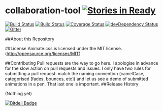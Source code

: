 
# collaboration-tool   [![Stories in Ready](https://badge.waffle.io/anbestephen/collaboration-tool.png?label=ready&title=Ready)](https://waffle.io/anbestephen/collaboration-tool)

[![Build Status](https://semaphoreci.com/api/v1/projects/c68deb72-05dc-4709-aad5-6c50fb92029b/543967/badge.svg)](https://semaphoreci.com/anbestephen/collaboration-tool)
[![Build Status](https://travis-ci.org/anbestephen/collaboration-tool.svg)](https://travis-ci.org/anbestephen/collaboration-tool)
[![Coverage Status](https://coveralls.io/repos/anbestephen/collaboration-tool/badge.svg?branch=master&service=github)](https://coveralls.io/github/anbestephen/collaboration-tool?branch=master)
[![devDependency Status](https://david-dm.org/anbestephen/collaboration-tool/dev-status.svg)](https://david-dm.org/anbestephen/collaboration-tool#info=devDependencies)
[![Gitter](https://badges.gitter.im/Join%20Chat.svg)](https://gitter.im/anbestephen/collaboration-tool?utm_source=badge&utm_medium=badge&utm_campaign=pr-badge)


##About this Repository

##License
Animate.css is licensed under the MIT license. (http://opensource.org/licenses/MIT)

##Contributing
Pull requests are the way to go here. I apologise in advance for the slow action on pull requests and issues. 
I only have two rules for submitting a pull request: match the naming convention (camelCase, categorised [fades, bounces, etc])
and let us see a demo of submitted animations in a pen. That last one is important.
##Release History

(Nothing yet)

[![Bitdeli Badge](https://d2weczhvl823v0.cloudfront.net/anbestephen/collaboration-tool/trend.png)](https://bitdeli.com/free "Bitdeli Badge")

